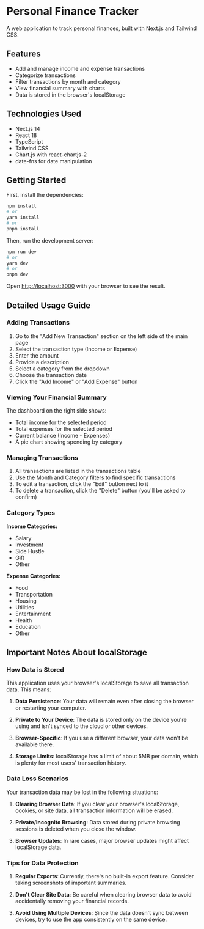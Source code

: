 # Personal Finance Tracker

A web application to track personal finances, built with Next.js and Tailwind CSS.

## Features

- Add and manage income and expense transactions
- Categorize transactions
- Filter transactions by month and category
- View financial summary with charts
- Data is stored in the browser's localStorage

## Technologies Used

- Next.js 14
- React 18
- TypeScript
- Tailwind CSS
- Chart.js with react-chartjs-2
- date-fns for date manipulation

## Getting Started

First, install the dependencies:

```bash
npm install
# or
yarn install
# or
pnpm install
```

Then, run the development server:

```bash
npm run dev
# or
yarn dev
# or
pnpm dev
```

Open [http://localhost:3000](http://localhost:3000) with your browser to see the result.

## Detailed Usage Guide

### Adding Transactions

1. Go to the "Add New Transaction" section on the left side of the main page
2. Select the transaction type (Income or Expense)
3. Enter the amount
4. Provide a description
5. Select a category from the dropdown
6. Choose the transaction date
7. Click the "Add Income" or "Add Expense" button

### Viewing Your Financial Summary

The dashboard on the right side shows:
- Total income for the selected period
- Total expenses for the selected period
- Current balance (Income - Expenses)
- A pie chart showing spending by category

### Managing Transactions

1. All transactions are listed in the transactions table
2. Use the Month and Category filters to find specific transactions
3. To edit a transaction, click the "Edit" button next to it
4. To delete a transaction, click the "Delete" button (you'll be asked to confirm)

### Category Types

**Income Categories:**
- Salary
- Investment
- Side Hustle
- Gift
- Other

**Expense Categories:**
- Food
- Transportation
- Housing
- Utilities
- Entertainment
- Health
- Education
- Other

## Important Notes About localStorage

### How Data is Stored

This application uses your browser's localStorage to save all transaction data. This means:

1. **Data Persistence**: Your data will remain even after closing the browser or restarting your computer.

2. **Private to Your Device**: The data is stored only on the device you're using and isn't synced to the cloud or other devices.

3. **Browser-Specific**: If you use a different browser, your data won't be available there.

4. **Storage Limits**: localStorage has a limit of about 5MB per domain, which is plenty for most users' transaction history.

### Data Loss Scenarios

Your transaction data may be lost in the following situations:

1. **Clearing Browser Data**: If you clear your browser's localStorage, cookies, or site data, all transaction information will be erased.

2. **Private/Incognito Browsing**: Data stored during private browsing sessions is deleted when you close the window.

3. **Browser Updates**: In rare cases, major browser updates might affect localStorage data.

### Tips for Data Protection

1. **Regular Exports**: Currently, there's no built-in export feature. Consider taking screenshots of important summaries.

2. **Don't Clear Site Data**: Be careful when clearing browser data to avoid accidentally removing your financial records.

3. **Avoid Using Multiple Devices**: Since the data doesn't sync between devices, try to use the app consistently on the same device. 